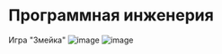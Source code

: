 # Программная инженерия
Игра "Змейка"
![image](https://github.com/polyyBa/Software_Engineering/assets/144797777/7cdf6bf9-f2c1-42de-90d7-6c9f9f5da473)
![image](https://github.com/polyyBa/Software_Engineering/assets/144797777/29c5891c-8a09-4fc0-9912-f7dca0d83a37)
